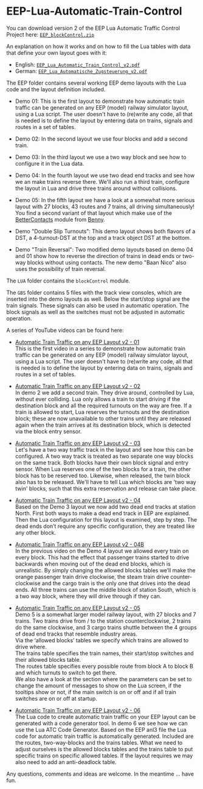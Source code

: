 # EEP-Lua-Automatic-Train-Control

You can download version 2 of the EEP Lua Automatic Traffic Control Project here:
[`EEP_blockControl.zip`](https://github.com/FrankBuchholz/EEP-LUA-Automatic-Train-Control/raw/main/blockControl_v2/EEP_blockControl.zip)

An explanation on how it works and on how to fill the Lua tables with data that define your own layout goes with it:

- English: [`EEP_Lua_Automatic_Train_Control_v2.pdf`](https://github.com/FrankBuchholz/EEP-LUA-Automatic-Train-Control/blob/main/blockControl_v2/EEP_LUA_Automatic_Train_Control_v2.pdf)
- German: [`EEP_Lua_Automatische_Zugsteuerung_v2.pdf`](https://github.com/FrankBuchholz/EEP-LUA-Automatic-Train-Control/blob/main/blockControl_v2/EEP_LUA_Automatische_Zugsteuerung_v2.pdf)

The EEP folder contains several working EEP demo layouts with the Lua code and the layout definition included.

- Demo 01: This is the first layout to demonstrate how automatic train traffic can be generated on any EEP (model) railway simulator layout, using a Lua script. The user doesn't have to (re)write any code, all that is needed is to define the layout by entering data on trains, signals and routes in a set of tables.

- Demo 02: In the second layout we use four blocks and add a second train.

- Demo 03: In the third layout we use a two way block and see how to configure it in the Lua data.

- Demo 04: In the fourth layout we use two dead end tracks and see how we an make trains reverse there. We'll also run a third train, configure the layout in Lua and drive three trains around without collisions.

- Demo 05: In the fifth layout we have a look at a somewhat more serious layout with 27 blocks, 43 routes and 7 trains, all driving simultaneously!  
You find a second variant of that layout which make use of the [BetterContacts](https://emaps-eep.de/lua/bettercontacts) module from [Benny](https://www.eepforum.de/user/37-benny-bh2/).

- Demo "Double Slip Turnouts": This demo layout shows both flavors of a DST, a 4-turnout-DST at the top and a track object DST at the bottom.

- Demo "Train Reversal": Two modified demo layouts based on demo 04 and 01 show how to reverse the direction of trains in dead ends or two-way blocks without using contacts. The new demo "Baan Nico" also uses the possibility of train reversal.

The `LUA` folder contains the `blockControl` module.

The `GBS` folder contains 5 files with the track view consoles, which are inserted into the demo layouts as well.
Below the start/stop signal are the train signals. These signals can also be used in automatic operation.
The block signals as well as the switches must not be adjusted in automatic operation.

A series of YouTube videos can be found here:

- [Automatic Train Traffic on any EEP Layout v2 - 01](https://www.youtube.com/watch?v=6X1fmBAHgpY&ab_channel=Rudysmodelrailway)  
This is the first video in a series to demonstrate how automatic train traffic can be generated on any EEP (model) railway simulator layout, using a Lua script. The user doesn't have to (re)write any code, all that is needed is to define the layout by entering data on trains, signals and routes in a set of tables.

- [Automatic Train Traffic on any EEP Layout v2 - 02](https://www.youtube.com/watch?v=qEFNnP-s14c&ab_channel=Rudysmodelrailway)  
In demo 2 we add a second train. They drive around, controlled by Lua, without ever colliding. Lua only allows a train to start driving if the destination block and all the required turnouts on the way are free. If a train is allowed to start, Lua reserves the turnouts and the destination block; these are now unavailable to other trains until they are released again when the train arrives at its destination block, which is detected via the block entry sensor.

- [Automatic Train Traffic on any EEP Layout v2 - 03](https://www.youtube.com/watch?v=YouDOfVNHgk&ab_channel=Rudysmodelrailway)  
Let's have a two way traffic track in the layout and see how this can be configured.
A two way track is treated as two separate one way blocks on the same track. Both blocks have their own block signal and entry sensor. When Lua reserves one of the two blocks for a train, the other block has to be reserved too. Likewise, when released, the twin block also has to be released. We'll have to tell Lua which blocks are 'two way twin' blocks, such that this extra reservation and release can take place.

- [Automatic Train Traffic on any EEP Layout v2 - 04](https://www.youtube.com/watch?v=x8MSMDGuqrM&ab_channel=Rudysmodelrailway)  
Based on the Demo 3 layout we now add two dead end tracks at station North. First both ways to make a dead end track in EEP are explained. Then the Lua configuration for this layout is examined, step by step. The dead ends don’t require any specific configuration, they are treated like any other block.

- [Automatic Train Traffic on any EEP Layout v2 - 04B](https://www.youtube.com/watch?v=4VcZgUUgHy0&ab_channel=Rudysmodelrailway)  
In the previous video on the Demo 4 layout we allowed every train on every block. This had the effect that passenger trains started to drive backwards when moving out of the dead end blocks, which is unrealistic. By simply changing the allowed blocks tables we’ll make the orange passenger train drive clockwise, the steam train drive counter-clockwise and the cargo train is the only one that drives into the dead ends. All three trains can use the middle block of station South, which is a two way block, where they will drive through if they can.

- [Automatic Train Traffic on any EEP Layout v2 - 05](https://www.youtube.com/watch?v=qjrlIr_JMXY&ab_channel=Rudysmodelrailway)  
Demo 5 is a somewhat larger model railway layout, with 27 blocks and 7 trains. Two trains drive from / to the station counterclockwise, 2 trains do the same clockwise, and 3 cargo trains shuttle between the 4 groups of dead end tracks that resemble industry areas.  
Via the ‘allowed blocks’ tables we specify which trains are allowed to drive where.  
The trains table specifies the train names, their start/stop switches and their allowed blocks table.  
The routes table specifies every possible route from block A to block B and which turnuts to switch to get there.  
We also have a look at the section where the parameters can be set to change the amount of messages to show on the Lua screen, if the tooltips show or not, if the main switch is on or off and if all train switches are on or off at startup.

- [Automatic Train Traffic on any EEP Layout v2 - 06](https://www.youtube.com/watch?v=xxssAIgqxk0&ab_channel=Rudyshobbychannel)  
The Lua code to create automatic train traffic on your EEP layout can be generated with a code generator tool.
In demo 6 we see how we can use the Lua ATC Code Generator. Based on the EEP anl3 file the Lua code for automatic train traffic is automatically generated. Included are the routes, two-way-blocks and the trains tables. What we need to adjust ourselves is the allowed blocks tables and the trains table to put specific trains on specific allowed tables. If the layout requires we may also need to add an anti-deadlock table.

Any questions, comments and ideas are welcome. In the meantime … have fun.
